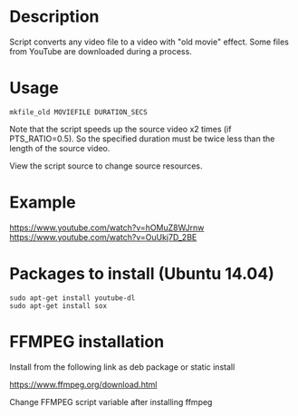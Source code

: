 # Description

Script converts any video file to a video with "old movie" effect.
Some files from YouTube are downloaded during a process.

# Usage

```
mkfile_old MOVIEFILE DURATION_SECS
```

Note that the script speeds up the source video x2 times (if PTS_RATIO=0.5). So the specified duration
must be twice less than the length of the source video.

View the script source to change source resources.

# Example

https://www.youtube.com/watch?v=hOMuZ8WJrnw
https://www.youtube.com/watch?v=OuUkj7D_2BE

# Packages to install (Ubuntu 14.04)

```
sudo apt-get install youtube-dl
sudo apt-get install sox
```

# FFMPEG installation

Install from the following link as deb package or static install

https://www.ffmpeg.org/download.html

Change FFMPEG script variable after installing ffmpeg
